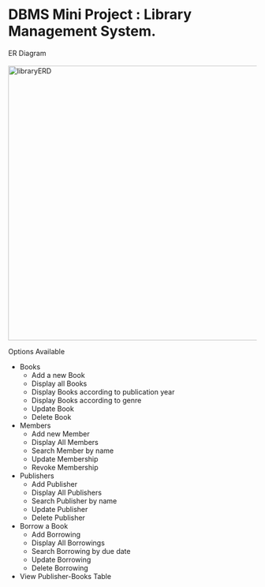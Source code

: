 # DBMS Mini Project : Library Management System.

ER Diagram<br>
<br><img width="557" alt="libraryERD" src="https://github.com/chetan0220/DBMS-Mini-Project/assets/97821311/9bc856bb-9505-4a1f-8f1e-86777bba2f6e">

Options Available
- Books  
	- Add a new Book
	- Display all Books
	- Display Books according to publication year
	- Display Books according to genre
	- Update Book
	- Delete Book
- Members
	- Add new Member 
	- Display All Members
	- Search Member by name
	- Update Membership
	- Revoke Membership
- Publishers
	- Add Publisher
	- Display All Publishers
	- Search Publisher by name
	- Update Publisher
	- Delete Publisher
- Borrow  a Book
	- Add Borrowing
	- Display All Borrowings
	- Search Borrowing by due date
	- Update Borrowing
	- Delete Borrowing
- View Publisher-Books Table
